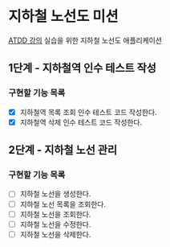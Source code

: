 # 지하철 노선도 미션
[ATDD 강의](https://edu.nextstep.camp/c/R89PYi5H) 실습을 위한 지하철 노선도 애플리케이션

## 1단계 - 지하철역 인수 테스트 작성
### 구현할 기능 목록
- [x] 지하철역 목록 조회 인수 테스트 코드 작성한다.
- [x] 지하철역 삭제 인수 테스트 코드 작성한다.

## 2단계 - 지하철 노선 관리
### 구현할 기능 목록
- [ ] 지하철 노선을 생성한다.
- [ ] 지하철 노선 목록을 조회한다.
- [ ] 지하철 노선을 조회한다.
- [ ] 지하철 노선을 수정한다.
- [ ] 지하철 노선을 삭제한다.
